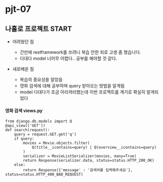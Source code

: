 # pjt-07

## 나홀로 프로젝트 START


+ 어려웠던 점
  + 간만에 restframework를 쓰려니 복습 안한 죄로 고생 좀 했습니다.
  + 다대다 model 너어무 어렵다.. 공부를 해야할 것 같다. 

+ 새로배운 점 
  + 복습의 중요성을 알았음
  + 영화 검색에 대해 공부하며 query 받아오는 방법을 알게됨 
  + model 다대다가 조금 아리까리했는데 이번 프로젝트를 계기로 확실히 알게되었다


#### 영화 검색 views.py
```
from django.db.models import Q
@api_view(['GET'])
def search(request):
    query = request.GET.get('q')
    if query:
        movies = Movie.objects.filter(
            Q(title__icontains=query) | Q(overview__icontains=query)
        )
        serializer = MovieListSerializer(movies, many=True)
        return Response(serializer.data, status=status.HTTP_200_OK)
    else:
        return Response({'message' : '검색어를 입력해주세요'}, status=status.HTTP_400_BAD_REQUEST)
```
